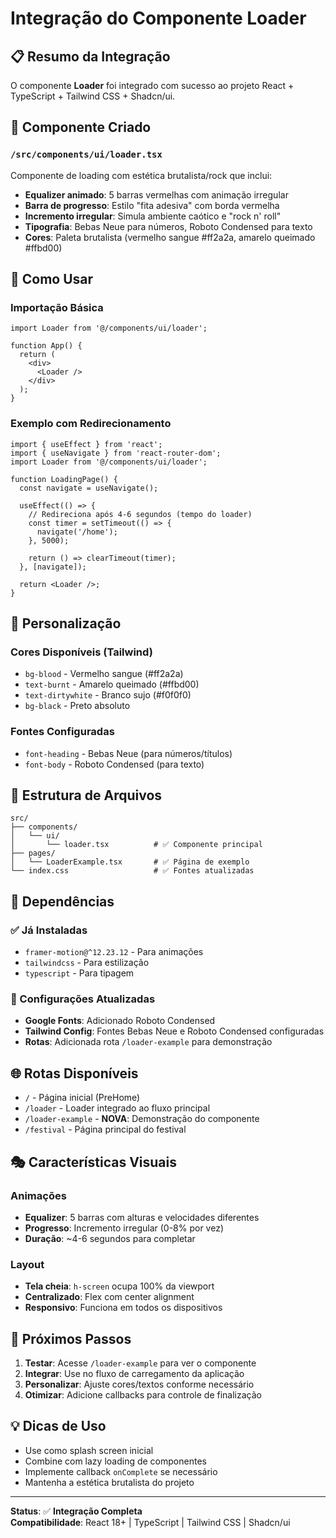 # Integração do Componente Loader

## 📋 Resumo da Integração

O componente **Loader** foi integrado com sucesso ao projeto React + TypeScript + Tailwind CSS + Shadcn/ui.

## 🎯 Componente Criado

### `/src/components/ui/loader.tsx`

Componente de loading com estética brutalista/rock que inclui:

- **Equalizer animado**: 5 barras vermelhas com animação irregular
- **Barra de progresso**: Estilo "fita adesiva" com borda vermelha
- **Incremento irregular**: Simula ambiente caótico e "rock n' roll"
- **Tipografia**: Bebas Neue para números, Roboto Condensed para texto
- **Cores**: Paleta brutalista (vermelho sangue #ff2a2a, amarelo queimado #ffbd00)

## 🚀 Como Usar

### Importação Básica
```tsx
import Loader from '@/components/ui/loader';

function App() {
  return (
    <div>
      <Loader />
    </div>
  );
}
```

### Exemplo com Redirecionamento
```tsx
import { useEffect } from 'react';
import { useNavigate } from 'react-router-dom';
import Loader from '@/components/ui/loader';

function LoadingPage() {
  const navigate = useNavigate();

  useEffect(() => {
    // Redireciona após 4-6 segundos (tempo do loader)
    const timer = setTimeout(() => {
      navigate('/home');
    }, 5000);

    return () => clearTimeout(timer);
  }, [navigate]);

  return <Loader />;
}
```

## 🎨 Personalização

### Cores Disponíveis (Tailwind)
- `bg-blood` - Vermelho sangue (#ff2a2a)
- `text-burnt` - Amarelo queimado (#ffbd00)
- `text-dirtywhite` - Branco sujo (#f0f0f0)
- `bg-black` - Preto absoluto

### Fontes Configuradas
- `font-heading` - Bebas Neue (para números/títulos)
- `font-body` - Roboto Condensed (para texto)

## 📁 Estrutura de Arquivos

```
src/
├── components/
│   └── ui/
│       └── loader.tsx          # ✅ Componente principal
├── pages/
│   └── LoaderExample.tsx       # ✅ Página de exemplo
└── index.css                   # ✅ Fontes atualizadas
```

## 🔧 Dependências

### ✅ Já Instaladas
- `framer-motion@^12.23.12` - Para animações
- `tailwindcss` - Para estilização
- `typescript` - Para tipagem

### 📝 Configurações Atualizadas
- **Google Fonts**: Adicionado Roboto Condensed
- **Tailwind Config**: Fontes Bebas Neue e Roboto Condensed configuradas
- **Rotas**: Adicionada rota `/loader-example` para demonstração

## 🌐 Rotas Disponíveis

- `/` - Página inicial (PreHome)
- `/loader` - Loader integrado ao fluxo principal
- `/loader-example` - **NOVA**: Demonstração do componente
- `/festival` - Página principal do festival

## 🎭 Características Visuais

### Animações
- **Equalizer**: 5 barras com alturas e velocidades diferentes
- **Progresso**: Incremento irregular (0-8% por vez)
- **Duração**: ~4-6 segundos para completar

### Layout
- **Tela cheia**: `h-screen` ocupa 100% da viewport
- **Centralizado**: Flex com center alignment
- **Responsivo**: Funciona em todos os dispositivos

## 🚀 Próximos Passos

1. **Testar**: Acesse `/loader-example` para ver o componente
2. **Integrar**: Use no fluxo de carregamento da aplicação
3. **Personalizar**: Ajuste cores/textos conforme necessário
4. **Otimizar**: Adicione callbacks para controle de finalização

## 💡 Dicas de Uso

- Use como splash screen inicial
- Combine com lazy loading de componentes
- Implemente callback `onComplete` se necessário
- Mantenha a estética brutalista do projeto

---

**Status**: ✅ **Integração Completa**  
**Compatibilidade**: React 18+ | TypeScript | Tailwind CSS | Shadcn/ui
